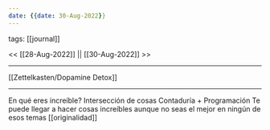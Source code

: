 ```yaml
---
date: {{date: 30-Aug-2022}}
---
```

tags: [[journal]]

<< [[28-Aug-2022]] || [[30-Aug-2022]] >>





 

----

[[Zettelkasten/Dopamine Detox]]

----

En qué eres increíble?
Intersección de cosas 
Contaduría + Programación 
Te puede llegar a hacer cosas increíbles aunque no seas el mejor en ningún de esos temas [[originalidad]]